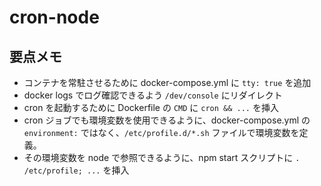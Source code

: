 # cron-node

## 要点メモ

* コンテナを常駐させるために docker-compose.yml に `tty: true` を追加
* docker logs でログ確認できるよう `/dev/console` にリダイレクト
* cron を起動するために Dockerfile の `CMD` に `cron && ...` を挿入
* cron ジョブでも環境変数を使用できるように、docker-compose.yml の `environment:` ではなく、`/etc/profile.d/*.sh` ファイルで環境変数を定義。
* その環境変数を node で参照できるように、npm start スクリプトに `. /etc/profile; ...` を挿入
